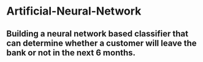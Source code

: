 # Artificial-Neural-Network
## Building a neural network based classifier that can determine whether a customer will leave the bank or not in the next 6 months.
